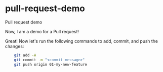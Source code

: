 # pull-request-demo

Pull request demo

Now, I am a demo for a Pull request!

Great! Now let's run the following commands to add, commit, and push the changes:

```bash
    git add -A
    git commit -m "<commit message>"
    git push origin 01-my-new-feature
```
